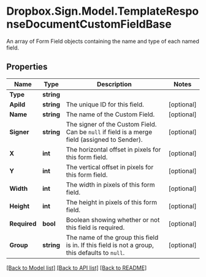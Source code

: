 # Dropbox.Sign.Model.TemplateResponseDocumentCustomFieldBase
An array of Form Field objects containing the name and type of each named field.

## Properties

Name | Type | Description | Notes
------------ | ------------- | ------------- | -------------
**Type** | **string** |    | 
**ApiId** | **string** |  The unique ID for this field.  | [optional] 
**Name** | **string** |  The name of the Custom Field.  | [optional] 
**Signer** | **string** |  The signer of the Custom Field. Can be `null` if field is a merge field (assigned to Sender).  | [optional] 
**X** | **int** |  The horizontal offset in pixels for this form field.  | [optional] 
**Y** | **int** |  The vertical offset in pixels for this form field.  | [optional] 
**Width** | **int** |  The width in pixels of this form field.  | [optional] 
**Height** | **int** |  The height in pixels of this form field.  | [optional] 
**Required** | **bool** |  Boolean showing whether or not this field is required.  | [optional] 
**Group** | **string** |  The name of the group this field is in. If this field is not a group, this defaults to `null`.  | [optional] 

[[Back to Model list]](../README.md#documentation-for-models) [[Back to API list]](../README.md#documentation-for-api-endpoints) [[Back to README]](../README.md)

